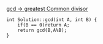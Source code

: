 [gcd -> greatest Common divisor](https://www.scaler.com/academy/mentee-dashboard/class/34497/assignment/problems/269/?navref=cl_pb_nv_tb)


```
int Solution::gcd(int A, int B) {
    if(B == 0)return A;
    return gcd(B,A%B);
}

```
